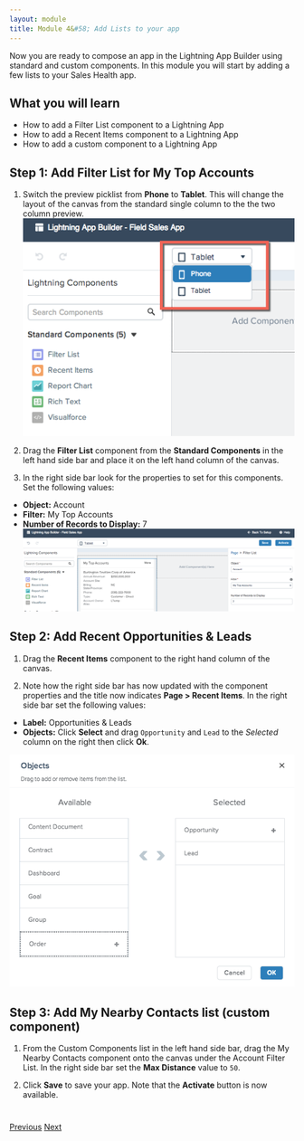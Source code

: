 ```yaml
---
layout: module
title: Module 4&#58; Add Lists to your app
---
```


Now you are ready to compose an app in the Lightning App Builder using standard and custom components. In this module you will start by adding a few lists to your Sales Health app.

## What you will learn
- How to add a Filter List component to a Lightning App 
- How to add a Recent Items component to a Lightning App 
- How to add a custom component to a Lightning App 

## Step 1: Add Filter List for My Top Accounts

1. Switch the preview picklist from **Phone** to **Tablet**. This will change the layout of the canvas from the standard single column to the the two column preview.
![](images/tabletpreview.png)
2. Drag the **Filter List** component from the **Standard Components** in the left hand side bar and place it on the left hand column of the canvas. 

3. In the right side bar look for the properties to set for this components. Set the following values: 
  - **Object:** Account
  - **Filter:** My Top Accounts
  - **Number of Records to Display:** 7
![](images/addfilterlist.png)

## Step 2: Add Recent Opportunities & Leads

1. Drag the **Recent Items** component to the right hand column of the canvas. 

2. Note how the right side bar has now updated with the component properties and the title now indicates **Page > Recent Items**. In the right side bar set the following values: 
  - **Label:** Opportunities & Leads
  - **Objects:** Click **Select** and drag `Opportunity` and `Lead` to the *Selected* column on the right then click **Ok**.
  
![](images/opptyleaditems.png)
## Step 3: Add My Nearby Contacts list (custom component)

1. From the Custom Components list in the left hand side bar, drag the My Nearby Contacts component onto the canvas under the Account Filter List. In the right side bar set the **Max Distance** value to `50`.

2. Click **Save** to save your app. Note that the **Activate** button is now available. 


<div class="row" style="margin-top:40px;">
<div class="col-sm-12">
<a href="create-apex-controller.html" class="btn btn-default"><i class="glyphicon glyphicon-chevron-left"></i> Previous</a>
<a href="create-contactlist-component.html" class="btn btn-default pull-right">Next <i class="glyphicon glyphicon-chevron-right"></i></a>
</div>
</div>
